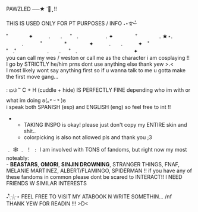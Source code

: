 PAWZLED ──★ ˙🧷 ̟ !!

THIS IS USED ONLY FOR PT PURPOSES / INFO  ˖⋆࿐໋     
˚　　　　✦　　　.　　. 　 ˚　.　　　　　 . ✦　　　 　˚　　　　 . ★⋆.
　　　.   　　˚　　 　　*　　 　　✦　　　.　　.　　　✦　˚ 　　　　 ˚　.˚　　　　　　.　　. 　 ˚　.　　　　 　　 　　　　 ✦     
   you can call my wes / weston or call me as the character i am cosplaying !!     
   I go by STRICTLY he/him prns dont use anything else thank yew >.<      
   I most likely wont say anything first so if u wanna talk to me u gotta make the first move gang...
   
   ᭝ ᨳଓ ՟ C + H (cuddle + hide) IS PERFECTLY FINE depending who im with or what im doing ʚ(｡˃ ᵕ ˂ )ɞ   
   i speak both SPANISH (esp) and ENGLISH (eng) so feel free to int !! 
   - - TAKING INSPO is okay! please just don't copy my ENTIRE skin and shit..
     - colorpicking is also not allowed pls and thank you ;3
     
  ﹒ 🕸️ ﹒ ！ ﹕ I am involved with TONS of fandoms, but right now my most noteably:   
      - **BEASTARS**, **OMORI**, **SINJIN DROWNING**, STRANGER THINGS, FNAF, MELANIE MARTINEZ, ALBERT/FLAMINGO, SPIDERMAN !!
      if you have any of these fandoms in common please dont be scared to INTERACT!! I NEED FRIENDS W SIMILAR INTERESTS
      
   ˖𓍢ִִ໋𓇼⋆  FEEL FREE TO VISIT MY ATABOOK N WRITE SOMETHIN... /nf     
   THANK YEW FOR READIN !!! >D< 

